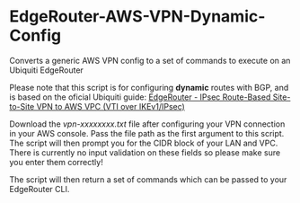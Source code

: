 # EdgeRouter-AWS-VPN-Dynamic-Config
Converts a generic AWS VPN config to a set of commands to execute on an Ubiquiti EdgeRouter

Please note that this script is for configuring **dynamic** routes with BGP, and is based on the oficial Ubiquiti guide: [EdgeRouter - IPsec Route-Based Site-to-Site VPN to AWS VPC (VTI over IKEv1/IPsec)](https://help.ubnt.com/hc/en-us/articles/115016128008)

Download the *vpn-xxxxxxxx.txt* file after configuring your VPN connection in your AWS console. Pass the file path as the first argument to this script. The script will then prompt you for the CIDR block of your LAN and VPC. There is currently no input validation on these fields so please make sure you enter them correctly!

The script will then return a set of commands which can be passed to your EdgeRouter CLI. 
